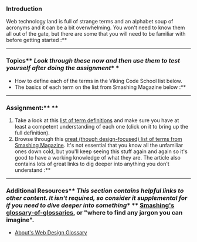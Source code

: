 ### <a id="introduction"></a>Introduction
Web technology land is full of strange terms and an alphabet soup of acronyms and it can be a bit overwhelming.  You won't need to know them all out of the gate, but there are some that you will need to be familiar with before getting started :**



---


### <a id="learning-outcomes"></a> Topics** *Look through these now and then use them to test yourself after doing the assignment** *
* How to define each of the terms in the Viking Code School list below.
* The basics of each term on the list from Smashing Magazine below :**



---


### <a id="assignment"></a>Assignment:** ** 
1. Take a look at this [list of term definitions](http://www.vikingcodeschool.com/web-development-basics/terms-to-know) and make sure you have at least a competent understanding of each one (click on it to bring up the full definition).
2. Browse through this [great (though design-focused) list of terms from Smashing Magazine](http://www.smashingmagazine.com/2009/05/21/web-design-industry-jargon-glossary-and-resources/).  It's not essential that you know all the unfamiliar ones down cold, but you'll keep seeing this stuff again and again so it's good to have a working knowledge of what they are.  The article also contains lots of great links to dig deeper into anything you don't understand :**



---


### <a id="additional-resources"></a>Additional Resources** *This section contains helpful links to other content. It isn't required, so consider it supplemental for if you need to dive deeper into something** **  [Smashing's glossary-of-glossaries](http://www.smashingmagazine.com/2009/05/29/useful-glossaries-for-web-designers-and-developers/), or "where to find any jargon you can imagine".
* [About's Web Design Glossary](http://webdesign.about.com/od/webdesignhtmlatoz/a/blglossary.htm)
